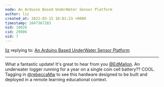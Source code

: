 ```yaml
---
node: An Arduino Based UnderWater Sensor Platform
author: liz
created_at: 2022-03-15 18:01:23 +0000
timestamp: 1647367283
nid: 10026
cid: 29806
uid: 7
---
```




[liz](../profile/liz) replying to: [An Arduino Based UnderWater Sensor Platform](../notes/EdMallon/02-11-2014/an-arduino-based-underwater-sensor-platform)

----
What a fantastic update! It's great to hear from you [@EdMallon](/profile/EdMallon). An underwater logger running for a year on a single coin cell battery?? COOL. Tagging in [@rebeccaMw](/profile/rebeccaMw) to see this hardware designed to be built and deployed in a remote learning educational context. 